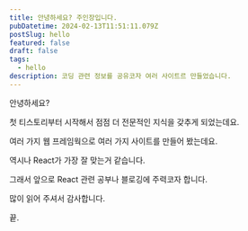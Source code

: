 ```yaml
---
title: 안녕하세요? 주인장입니다.
pubDatetime: 2024-02-13T11:51:11.079Z
postSlug: hello
featured: false
draft: false
tags:
  - hello
description: 코딩 관련 정보를 공유코자 여러 사이트르 만들었습니다.
---
```


안녕하세요?

첫 티스토리부터 시작해서 점점 더 전문적인 지식을 갖추게 되었는데요.

여러 가지 웹 프레임웍으로 여러 가지 사이트를 만들어 봤는데요.

역시나 React가 가장 잘 맞는거 같습니다.

그래서 앞으로 React 관련 공부나 블로깅에 주력코자 합니다.

많이 읽어 주셔서 감사합니다.

끝.
